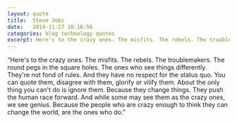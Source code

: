 ```yaml
---
layout: quote
title:  Steve Jobs
date:   2014-11-27 10:16:56
categories: blog technology quotes
excerpt: Here's to the crazy ones. The misfits. The rebels. The troublemakers. The round pegs in the square holes. The ones who see things differently...
---
```


“Here's to the crazy ones. The misfits. The rebels. The troublemakers. The round pegs in the square holes. The ones who see things differently. They're not fond of rules. And they have no respect for the status quo. You can quote them, disagree with them, glorify or vilify them. About the only thing you can't do is ignore them. Because they change things. They push the human race forward. And while some may see them as the crazy ones, we see genius. Because the people who are crazy enough to think they can change the world, are the ones who do.”